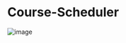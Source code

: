 # Course-Scheduler


![image](https://user-images.githubusercontent.com/69987069/158494121-5cd86b9b-ac53-449e-ba00-1d7a6f447902.png)
